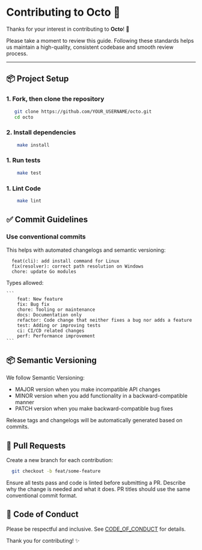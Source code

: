 # Contributing to Octo 🐙

Thanks for your interest in contributing to **Octo**! 🎉

Please take a moment to review this guide. Following these standards helps us maintain a high-quality, consistent codebase and smooth review process.

---

## 📦 Project Setup

### 1. **Fork, then clone the repository**

```bash
   git clone https://github.com/YOUR_USERNAME/octo.git
   cd octo
```

### 2. **Install dependencies**

```bash
    make install
```

### 1. **Run tests**

```bash
    make test
```

### 1. **Lint Code**

```bash
    make lint
```



## ✅ Commit Guidelines

  ### Use conventional commits

  This helps with automated changelogs and semantic versioning:

  ```
    feat(cli): add install command for Linux
    fix(resolver): correct path resolution on Windows
    chore: update Go modules
  ```

  Types allowed:

    ```
        feat: New feature
        fix: Bug fix
        chore: Tooling or maintenance
        docs: Documentation only
        refactor: Code change that neither fixes a bug nor adds a feature
        test: Adding or improving tests
        ci: CI/CD related changes
        perf: Performance improvement
    ```

## 📦 Semantic Versioning

We follow Semantic Versioning:

  - MAJOR version when you make incompatible API changes
  - MINOR version when you add functionality in a backward-compatible manner
  - PATCH version when you make backward-compatible bug fixes

Release tags and changelogs will be automatically generated based on commits.

## 📂 Pull Requests

  Create a new branch for each contribution:

  ```bash
    git checkout -b feat/some-feature
  ```

  Ensure all tests pass and code is linted before submitting a PR.
  Describe why the change is needed and what it does.
  PR titles should use the same conventional commit format.

## 🤝 Code of Conduct

Please be respectful and inclusive. See [CODE_OF_CONDUCT](CODE_OF_CONDUCT.md) for details.

Thank you for contributing! ✨
